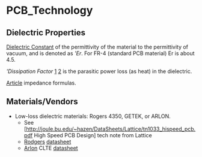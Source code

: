 # PCB_Technology
## Dielectric Properties

[Dielectric Constant](http://en.wikipedia.org/wiki/Dielectric_constant)
of the permittivity of the material to the permittivity of vacuum, and is denoted
as *'Er*.  For FR-4 (standard PCB material) Er is about 4.5.

*'Dissipation Factor*
[1](http://composite.about.com/library/glossary/d/bldef-d1727.htm)
[2](http://www.everything2.com/index.pl?node_id=1475054)
is the parasitic power loss (as heat) in the dielectric.

[Article](http://ohm.bu.edu/~hazen/Papers/diff_z.pdf)
impedance formulas.

## Materials/Vendors

 * Low-loss dielectric materials:  Rogers 4350, GETEK, or ARLON.
   * See [http://joule.bu.edu/~hazen/DataSheets/Lattice/tn1033_hispeed_pcb.pdf High Speed
PCB Design] tech note from Lattice
   * [Rodgers](http://www.rogerscorporation.com/index.htm)
   [datasheet](http://www.rogerscorporation.com/mwu/pdf/ro4000ds_4.pdf)
   * [Arlon](http://www.arlon-med.com) CLTE [datasheet](http://www.arlon-med.com/CLTE.pdf)


